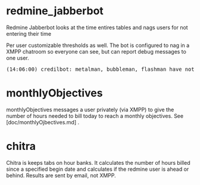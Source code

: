 # redmine_jabberbot

Redmine Jabberbot looks at the time entires tables and nags users for not entering their time

Per user customizable thresholds as well.  The bot is configured to nag in a XMPP chatroom so everyone can see, but can report debug messages to one user.

<pre>
(14:06:00) credilbot: metalman, bubbleman, flashman have not logged time in the last 4 hours
</pre>


# monthlyObjectives

monthlyObjectives messages a user privately (via XMPP) to give the number of hours needed to bill today to reach a monthly objectives.  See [doc/monthlyOjbectives.md] .

# chitra

Chitra is keeps tabs on hour banks.  It calculates the number of hours billed since a specified begin date and calculates if the redmine user is ahead or behind.  Results are sent by email, not XMPP.
